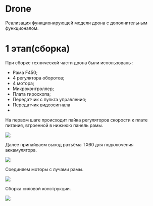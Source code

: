 # Drone
Реализация функционирующей модели дрона с дополнительным функционалом.
# 1 этап(сборка)
При сборке технической части дрона были использованы:
- Рама F450;
- 4 регулятора оборотов;
- 4 мотора;
- Микроконтроллер;
- Плата гироскопа;
- Передатчик с пульта управления;
- Передатчик видеосигнала
-


На первом шаге происходит пайка регуляторов скорости к плате питания, втроенной в нижнюю панель рамы.

![](https://github.com/ilya132075/Drone/blob/master/Дополнение1/сборка1.jpg)

Далее припайваем выход разъёма TX60 для подключения аккамулятора.

![](https://github.com/ilya132075/Drone/blob/master/Дополнение1/сборка2.jpg)

Соединяем моторы с лучами рамы.

![](https://github.com/ilya132075/Drone/blob/master/Дополнение1/сборка3.jpg)

Сборка силовой конструкции.

![](https://github.com/ilya132075/Drone/blob/master/Дополнение1/сборка4.jpg)
